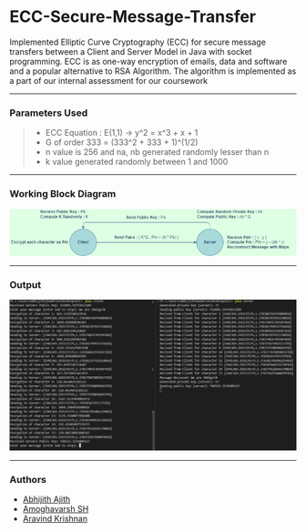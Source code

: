 # ECC-Secure-Message-Transfer
Implemented Elliptic Curve Cryptography (ECC) for secure message transfers between a Client and Server Model in Java with socket programming. ECC is as one-way encryption of emails, data and software and a popular alternative to RSA Algorithm. The algorithm is implemented as a part of our internal assessment for our coursework
- - - -
### Parameters Used
>* ECC Equation : E(1,1) -> y^2 = x^3 + x + 1
>* G of order 333 = (333^2 + 333 + 1)^(1/2)
>* n value is 256 and na, nb generated randomly lesser than n
>* k value generated randomly between 1 and 1000
- - - -
### Working Block Diagram
![](Output/ECC_CS.png)
- - - -
### Output
![](Output/ECC-Output.png)
- - - -
### Authors
* [Abhijith Ajith](https://github.com/AAbhijithA)
* [Amoghavarsh SH](https://github.com/AsHtrich)
* [Aravind Krishnan](https://github.com/aravindk017)
